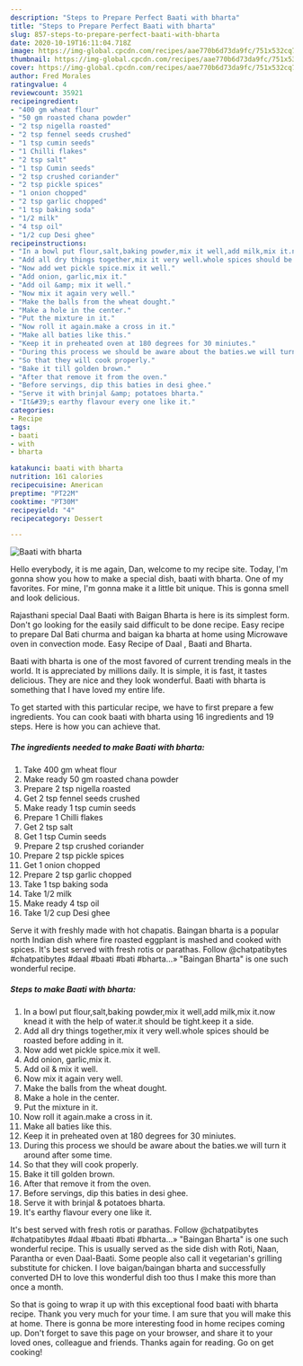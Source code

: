 ```yaml
---
description: "Steps to Prepare Perfect Baati with bharta"
title: "Steps to Prepare Perfect Baati with bharta"
slug: 857-steps-to-prepare-perfect-baati-with-bharta
date: 2020-10-19T16:11:04.718Z
image: https://img-global.cpcdn.com/recipes/aae770b6d73da9fc/751x532cq70/baati-with-bharta-recipe-main-photo.jpg
thumbnail: https://img-global.cpcdn.com/recipes/aae770b6d73da9fc/751x532cq70/baati-with-bharta-recipe-main-photo.jpg
cover: https://img-global.cpcdn.com/recipes/aae770b6d73da9fc/751x532cq70/baati-with-bharta-recipe-main-photo.jpg
author: Fred Morales
ratingvalue: 4
reviewcount: 35921
recipeingredient:
- "400 gm wheat flour"
- "50 gm roasted chana powder"
- "2 tsp nigella roasted"
- "2 tsp fennel seeds crushed"
- "1 tsp cumin seeds"
- "1 Chilli flakes"
- "2 tsp salt"
- "1 tsp Cumin seeds"
- "2 tsp crushed coriander"
- "2 tsp pickle spices"
- "1 onion chopped"
- "2 tsp garlic chopped"
- "1 tsp baking soda"
- "1/2 milk"
- "4 tsp oil"
- "1/2 cup Desi ghee"
recipeinstructions:
- "In a bowl put flour,salt,baking powder,mix it well,add milk,mix it.now knead it with the help of water.it should be tight.keep it a side."
- "Add all dry things together,mix it very well.whole spices should be roasted before adding in it."
- "Now add wet pickle spice.mix it well."
- "Add onion, garlic,mix it."
- "Add oil &amp; mix it well."
- "Now mix it again very well."
- "Make the balls from the wheat dought."
- "Make a hole in the center."
- "Put the mixture in it."
- "Now roll it again.make a cross in it."
- "Make all baties like this."
- "Keep it in preheated oven at 180 degrees for 30 miniutes."
- "During this process we should be aware about the baties.we will turn it around after some time."
- "So that they will cook properly."
- "Bake it till golden brown."
- "After that remove it from the oven."
- "Before servings, dip this baties in desi ghee."
- "Serve it with brinjal &amp; potatoes bharta."
- "It&#39;s earthy flavour every one like it."
categories:
- Recipe
tags:
- baati
- with
- bharta

katakunci: baati with bharta 
nutrition: 161 calories
recipecuisine: American
preptime: "PT22M"
cooktime: "PT30M"
recipeyield: "4"
recipecategory: Dessert

---
```



![Baati with bharta](https://img-global.cpcdn.com/recipes/aae770b6d73da9fc/751x532cq70/baati-with-bharta-recipe-main-photo.jpg)

Hello everybody, it is me again, Dan, welcome to my recipe site. Today, I'm gonna show you how to make a special dish, baati with bharta. One of my favorites. For mine, I'm gonna make it a little bit unique. This is gonna smell and look delicious.

Rajasthani special Daal Baati with Baigan Bharta is here is its simplest form. Don&#39;t go looking for the easily said difficult to be done recipe. Easy recipe to prepare Dal Bati churma and baigan ka bharta at home using Microwave oven in convection mode. Easy Recipe of Daal , Baati and Bharta.

Baati with bharta is one of the most favored of current trending meals in the world. It is appreciated by millions daily. It is simple, it is fast, it tastes delicious. They are nice and they look wonderful. Baati with bharta is something that I have loved my entire life.


To get started with this particular recipe, we have to first prepare a few ingredients. You can cook baati with bharta using 16 ingredients and 19 steps. Here is how you can achieve that.

<!--inarticleads1-->

##### The ingredients needed to make Baati with bharta:

1. Take 400 gm wheat flour
1. Make ready 50 gm roasted chana powder
1. Prepare 2 tsp nigella roasted
1. Get 2 tsp fennel seeds crushed
1. Make ready 1 tsp cumin seeds
1. Prepare 1 Chilli flakes
1. Get 2 tsp salt
1. Get 1 tsp Cumin seeds
1. Prepare 2 tsp crushed coriander
1. Prepare 2 tsp pickle spices
1. Get 1 onion chopped
1. Prepare 2 tsp garlic chopped
1. Take 1 tsp baking soda
1. Take 1/2 milk
1. Make ready 4 tsp oil
1. Take 1/2 cup Desi ghee


Serve it with freshly made with hot chapatis. Baingan bharta is a popular north Indian dish where fire roasted eggplant is mashed and cooked with spices. It&#39;s best served with fresh rotis or parathas. Follow @chatpatibytes #chatpatibytes #daal #baati #bati #bharta…» &#34;Baingan Bharta&#34; is one such wonderful recipe. 

<!--inarticleads2-->

##### Steps to make Baati with bharta:

1. In a bowl put flour,salt,baking powder,mix it well,add milk,mix it.now knead it with the help of water.it should be tight.keep it a side.
1. Add all dry things together,mix it very well.whole spices should be roasted before adding in it.
1. Now add wet pickle spice.mix it well.
1. Add onion, garlic,mix it.
1. Add oil &amp; mix it well.
1. Now mix it again very well.
1. Make the balls from the wheat dought.
1. Make a hole in the center.
1. Put the mixture in it.
1. Now roll it again.make a cross in it.
1. Make all baties like this.
1. Keep it in preheated oven at 180 degrees for 30 miniutes.
1. During this process we should be aware about the baties.we will turn it around after some time.
1. So that they will cook properly.
1. Bake it till golden brown.
1. After that remove it from the oven.
1. Before servings, dip this baties in desi ghee.
1. Serve it with brinjal &amp; potatoes bharta.
1. It&#39;s earthy flavour every one like it.


It&#39;s best served with fresh rotis or parathas. Follow @chatpatibytes #chatpatibytes #daal #baati #bati #bharta…» &#34;Baingan Bharta&#34; is one such wonderful recipe. This is usually served as the side dish with Roti, Naan, Parantha or even Daal-Baati. Some people also call it vegetarian&#39;s grilling substitute for chicken. I love baigan/baingan bharta and successfully converted DH to love this wonderful dish too thus I make this more than once a month. 

So that is going to wrap it up with this exceptional food baati with bharta recipe. Thank you very much for your time. I am sure that you will make this at home. There is gonna be more interesting food in home recipes coming up. Don't forget to save this page on your browser, and share it to your loved ones, colleague and friends. Thanks again for reading. Go on get cooking!
